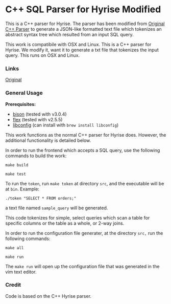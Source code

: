 C++ SQL Parser for Hyrise Modified
==================================

This is a C++ parser for Hyrise. The parser has been modified from [Original C++ Parser](https://github.com/hyrise/sql-parser) to generate a JSON-like formatted text file which tokenizes an abstract syntax tree which resulted from an input SQL query.

This work is compatibile with OSX and Linux.
This is a C++ parser for Hyrise. We modify it, want it to generate a txt file that tokenizes the input query. This runs on OSX and Linux.

### Links

[Original](https://github.com/hyrise/sql-parser)


### General Usage

**Prerequisites:**
* [bison](https://www.gnu.org/software/bison/) (tested with v3.0.4)
* [flex](http://flex.sourceforge.net/) (tested with v2.5.5)
* [libconfig](https://github.com/hyperrealm/libconfig/tree/master/lib) (can install with `brew install libconfig`)


This work functions as the normal C++ parser for Hyrise does. However, the additional functionality is detailed below.

In order to run the frontend which accepts a SQL query, use the following commands to build the work:
```
make build
````
```
make test
````

To run the `token`, run `make token` at directory `src`, and the executable will be at `bin`.
Example:
```
./token "SELECT * FROM orders;"
```
a text file named `sample_query` will be generated.

This code tokenizes for simple, select queries which scan a table for specific columns or the table as a whole, or 2-way joins.

In order to run the configuration file generater, at the directory `src,` run the following commands: 
```
make all
```
```
make run
```

The `make run` will open up the configuration file that was generated in the vim text editor.
### Credit

Code is based on the C++ Hyrise parser.
